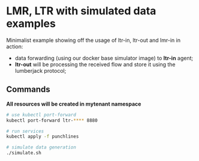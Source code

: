 # LMR, LTR with simulated data examples

Minimalist example showing off the usage of ltr-in, ltr-out and lmr-in in action:

* data forwarding (using our docker base simulator image) to **ltr-in** agent;
* **ltr-out** will be processing the received flow and store it using the lumberjack protocol;

## Commands

**All resources will be created in mytenant namespace**

```sh
# use kubectl port-forward
kubectl port-forward ltr-**** 8880

# run services
kubectl apply -f punchlines

# simulate data generation
./simulate.sh
```